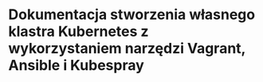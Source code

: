 # Dokumentacja stworzenia własnego klastra Kubernetes z wykorzystaniem narzędzi Vagrant, Ansible i Kubespray
